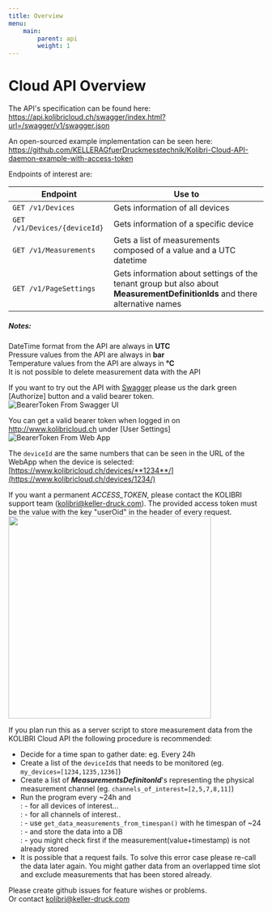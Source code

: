 ```yaml
---
title: Overview
menu:
    main:
        parent: api
        weight: 1
---
```


# Cloud API Overview

The API's specification can be found here: https://api.kolibricloud.ch/swagger/index.html?url=/swagger/v1/swagger.json

An open-sourced example implementation can be seen here: https://github.com/KELLERAGfuerDruckmesstechnik/Kolibri-Cloud-API-daemon-example-with-access-token

Endpoints of interest are:  

 Endpoint| Use to        
--------|-------- 
 ```GET /v1/Devices```      | Gets information of all devices 
 ```GET /v1/Devices/{deviceId}```     | Gets information of a specific device  
 ```GET /v1/Measurements``` | Gets a list of measurements composed of a value and a UTC datetime  
 ```GET /v1/PageSettings``` | Gets information about settings of the tenant group but also about **MeasurementDefinitionIds** and there alternative names  

##### Notes:  
DateTime format from the API are always in **UTC**  
Pressure values from the API are always in **bar**  
Temperature values from the API are always in **°C**  
It is not possible to delete measurement data with the API  

If you want to try out the API with [Swagger](https://api.kolibricloud.ch/swagger/index.html?url=/swagger/v1/swagger.json) please us the dark green [Authorize] button and a valid bearer token.  
![BearerToken From Swagger UI](../img/BearerTokenFromSwaggerUI.png)

You can get a valid bearer token when logged in on <http://www.kolibricloud.ch> under [User Settings]  
![BearerToken From Web App](../img/BearerTokenFromWebApp.png)

The ```deviceId``` are the same numbers that can be seen in the URL of the WebApp when the device is selected: [https://www.kolibricloud.ch/devices/**1234**/](https://www.kolibricloud.ch/devices/1234/)

If you want a permanent *ACCESS_TOKEN*, please contact the KOLIBRI support team (<kolibri@keller-druck.com>).
The provided access token must be the value with the key "userOid" in the header of every request.
<img src="https://i.imgur.com/BtOYz6h.png" width="400">

If you plan run this as a server script to store measurement data from the KOLIBRI Cloud API the following procedure is recommended:  
 - Decide for a time span to gather date: eg. Every 24h  
 - Create a list of the ```deviceId```s that needs to be monitored (eg. ```my_devices=[1234,1235,1236]```)  
 - Create a list of ***MeasurementsDefinitonId***'s representing the physical measurement channel (eg. ```channels_of_interest=[2,5,7,8,11]```)  
 - Run the program every ~24h and  
   : - for all devices of interest...  
   : - for all channels of interest..  
   : - use ```get_data_measurements_from_timespan()``` with he timespan of ~24  
   : - and store the data into a DB  
   : - you might check first if the measurement(value+timestamp) is not already stored  
 - It is possible that a request fails. To solve this error case please re-call the data later again. You might gather data from an overlapped time slot and exclude measurements that has been stored already.  
 
Please create github issues for feature wishes or problems.  
Or contact <kolibri@keller-druck.com>


